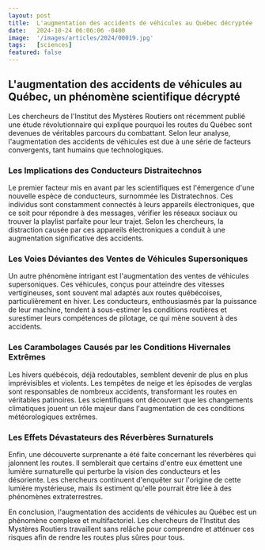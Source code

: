 ```yaml
---
layout: post
title:  L'augmentation des accidents de véhicules au Québec décryptée
date:   2024-10-24 06:06:06 -0400
image:  '/images/articles/2024/00019.jpg'
tags:   [sciences]
featured: false
---
```


## L'augmentation des accidents de véhicules au Québec, un phénomène scientifique décrypté

Les chercheurs de l'Institut des Mystères Routiers ont récemment publié une étude révolutionnaire qui explique pourquoi les routes du Québec sont devenues de véritables parcours du combattant. Selon leur analyse, l'augmentation des accidents de véhicules est due à une série de facteurs convergents, tant humains que technologiques.

### Les Implications des Conducteurs Distraitechnos
Le premier facteur mis en avant par les scientifiques est l'émergence d'une nouvelle espèce de conducteurs, surnommée les Distratechnos. Ces individus sont constamment connectés à leurs appareils électroniques, que ce soit pour répondre à des messages, vérifier les réseaux sociaux ou trouver la playlist parfaite pour leur trajet. Selon les chercheurs, la distraction causée par ces appareils électroniques a conduit à une augmentation significative des accidents.

### Les Voies Déviantes des Ventes de Véhicules Supersoniques

Un autre phénomène intrigant est l'augmentation des ventes de véhicules supersoniques. Ces véhicules, conçus pour atteindre des vitesses vertigineuses, sont souvent mal adaptés aux routes québécoises, particulièrement en hiver. Les conducteurs, enthousiasmés par la puissance de leur machine, tendent à sous-estimer les conditions routières et surestimer leurs compétences de pilotage, ce qui mène souvent à des accidents.

### Les Carambolages Causés par les Conditions Hivernales Extrêmes

Les hivers québécois, déjà redoutables, semblent devenir de plus en plus imprévisibles et violents. Les tempêtes de neige et les épisodes de verglas sont responsables de nombreux accidents, transformant les routes en véritables patinoires. Les scientifiques ont découvert que les changements climatiques jouent un rôle majeur dans l'augmentation de ces conditions météorologiques extrêmes.

### Les Effets Dévastateurs des Réverbères Surnaturels

Enfin, une découverte surprenante a été faite concernant les réverbères qui jalonnent les routes. Il semblerait que certains d'entre eux émettent une lumière surnaturelle qui perturbe la vision des conducteurs et les désoriente. Les chercheurs continuent d'enquêter sur l'origine de cette lumière mystérieuse, mais ils estiment qu'elle pourrait être liée à des phénomènes extraterrestres.

En conclusion, l'augmentation des accidents de véhicules au Québec est un phénomène complexe et multifactoriel. Les chercheurs de l'Institut des Mystères Routiers travaillent sans relâche pour comprendre et atténuer ces risques afin de rendre les routes plus sûres pour tous.
